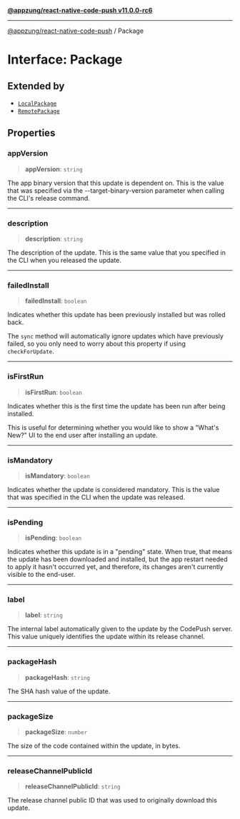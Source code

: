 [**@appzung/react-native-code-push v11.0.0-rc6**](../README.md)

---

[@appzung/react-native-code-push](../README.md) / Package

# Interface: Package

## Extended by

- [`LocalPackage`](LocalPackage.md)
- [`RemotePackage`](RemotePackage.md)

## Properties

### appVersion

> **appVersion**: `string`

The app binary version that this update is dependent on. This is the value that was
specified via the --target-binary-version parameter when calling the CLI's release command.

---

### description

> **description**: `string`

The description of the update. This is the same value that you specified in the CLI when you released the update.

---

### failedInstall

> **failedInstall**: `boolean`

Indicates whether this update has been previously installed but was rolled back.

The `sync` method will automatically ignore updates which have previously failed, so you only need to worry about this property if using `checkForUpdate`.

---

### isFirstRun

> **isFirstRun**: `boolean`

Indicates whether this is the first time the update has been run after being installed.

This is useful for determining whether you would like to show a "What's New?" UI to the end user after installing an update.

---

### isMandatory

> **isMandatory**: `boolean`

Indicates whether the update is considered mandatory. This is the value that was specified in the CLI when the update was released.

---

### isPending

> **isPending**: `boolean`

Indicates whether this update is in a "pending" state. When true, that means the update has been downloaded and installed, but the app restart
needed to apply it hasn't occurred yet, and therefore, its changes aren't currently visible to the end-user.

---

### label

> **label**: `string`

The internal label automatically given to the update by the CodePush server. This value uniquely identifies the update within its release channel.

---

### packageHash

> **packageHash**: `string`

The SHA hash value of the update.

---

### packageSize

> **packageSize**: `number`

The size of the code contained within the update, in bytes.

---

### releaseChannelPublicId

> **releaseChannelPublicId**: `string`

The release channel public ID that was used to originally download this update.
